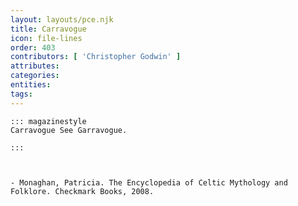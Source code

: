 ```yaml
---
layout: layouts/pce.njk
title: Carravogue
icon: file-lines
order: 403
contributors: [ 'Christopher Godwin' ]
attributes:
categories:
entities:
tags:
---
```

``` tab [group1:Info]
::: magazinestyle
Carravogue See Garravogue.

:::
```
``` tab [group1:Attributes]
```
``` tab [group1:Entities]
```
``` tab [group1:Sources]
- Monaghan, Patricia. The Encyclopedia of Celtic Mythology and Folklore. Checkmark Books, 2008.
```
